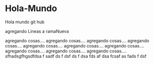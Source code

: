 # Hola-Mundo
Hola mundo git hub

agregando Lineas a ramaNueva

agregando cosas....
agregando cosas....
agregando cosas....
agregando cosas....
agregando cosas....
agregando cosas....
agregando cosas....
agregando cosas....
agregando cosas....
agregando cosas....
sfhadsgfhgsdfdsa
f
sadf
ds
f
dsf
ds
f
dsa
fds
af
dsa
fcsaf
as
fads
f
dsf

